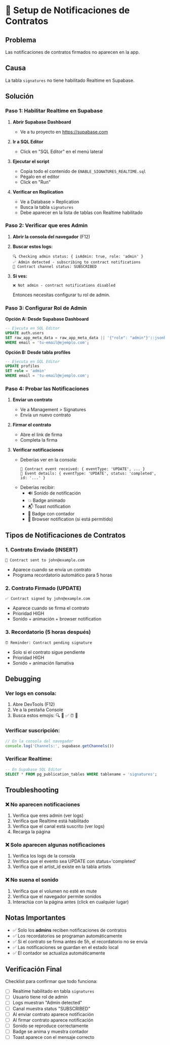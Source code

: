 # 🔔 Setup de Notificaciones de Contratos

## Problema
Las notificaciones de contratos firmados no aparecen en la app.

## Causa
La tabla `signatures` no tiene habilitado Realtime en Supabase.

## Solución

### Paso 1: Habilitar Realtime en Supabase

1. **Abrir Supabase Dashboard**
   - Ve a tu proyecto en https://supabase.com

2. **Ir a SQL Editor**
   - Click en "SQL Editor" en el menú lateral

3. **Ejecutar el script**
   - Copia todo el contenido de `ENABLE_SIGNATURES_REALTIME.sql`
   - Pégalo en el editor
   - Click en "Run"

4. **Verificar en Replication**
   - Ve a Database > Replication
   - Busca la tabla `signatures`
   - Debe aparecer en la lista de tablas con Realtime habilitado

### Paso 2: Verificar que eres Admin

1. **Abrir la consola del navegador** (F12)
2. **Buscar estos logs:**
   ```
   🔍 Checking admin status: { isAdmin: true, role: 'admin' }
   ✅ Admin detected - subscribing to contract notifications
   📡 Contract channel status: SUBSCRIBED
   ```

3. **Si ves:**
   ```
   ❌ Not admin - contract notifications disabled
   ```
   Entonces necesitas configurar tu rol de admin.

### Paso 3: Configurar Rol de Admin

**Opción A: Desde Supabase Dashboard**
```sql
-- Ejecuta en SQL Editor
UPDATE auth.users 
SET raw_app_meta_data = raw_app_meta_data || '{"role": "admin"}'::jsonb
WHERE email = 'tu-email@ejemplo.com';
```

**Opción B: Desde tabla profiles**
```sql
-- Ejecuta en SQL Editor
UPDATE profiles 
SET role = 'admin'
WHERE email = 'tu-email@ejemplo.com';
```

### Paso 4: Probar las Notificaciones

1. **Enviar un contrato**
   - Ve a Management > Signatures
   - Envía un nuevo contrato

2. **Firmar el contrato**
   - Abre el link de firma
   - Completa la firma

3. **Verificar notificaciones**
   - Deberías ver en la consola:
     ```
     📄 Contract event received: { eventType: 'UPDATE', ... }
     📄 Event details: { eventType: 'UPDATE', status: 'completed', id: '...' }
     ```
   - Deberías recibir:
     - 🔊 Sonido de notificación
     - 💥 Badge animado
     - 📬 Toast notification
     - 🔔 Badge con contador
     - 📱 Browser notification (si está permitido)

## Tipos de Notificaciones de Contratos

### 1. Contrato Enviado (INSERT)
```
📄 Contract sent to john@example.com
```
- Aparece cuando se envía un contrato
- Programa recordatorio automático para 5 horas

### 2. Contrato Firmado (UPDATE)
```
✅ Contract signed by john@example.com
```
- Aparece cuando se firma el contrato
- Prioridad HIGH
- Sonido + animación + browser notification

### 3. Recordatorio (5 horas después)
```
⏰ Reminder: Contract pending signature
```
- Solo si el contrato sigue pendiente
- Prioridad HIGH
- Sonido + animación llamativa

## Debugging

### Ver logs en consola:
1. Abre DevTools (F12)
2. Ve a la pestaña Console
3. Busca estos emojis: 🔍 📄 ✅ ⏰ 📡

### Verificar suscripción:
```javascript
// En la consola del navegador
console.log('Channels:', supabase.getChannels())
```

### Verificar Realtime:
```sql
-- En Supabase SQL Editor
SELECT * FROM pg_publication_tables WHERE tablename = 'signatures';
```

## Troubleshooting

### ❌ No aparecen notificaciones
1. Verifica que eres admin (ver logs)
2. Verifica que Realtime está habilitado
3. Verifica que el canal está suscrito (ver logs)
4. Recarga la página

### ❌ Solo aparecen algunas notificaciones
1. Verifica los logs de la consola
2. Verifica que el evento sea UPDATE con status='completed'
3. Verifica que el artist_id existe en la tabla artists

### ❌ No suena el sonido
1. Verifica que el volumen no esté en mute
2. Verifica que el navegador permite sonidos
3. Interactúa con la página antes (click en cualquier lugar)

## Notas Importantes

- ✅ Solo los **admins** reciben notificaciones de contratos
- ✅ Los recordatorios se programan automáticamente
- ✅ Si el contrato se firma antes de 5h, el recordatorio no se envía
- ✅ Las notificaciones se guardan en el estado local
- ✅ El contador se actualiza automáticamente

## Verificación Final

Checklist para confirmar que todo funciona:

- [ ] Realtime habilitado en tabla `signatures`
- [ ] Usuario tiene rol de admin
- [ ] Logs muestran "Admin detected"
- [ ] Canal muestra status "SUBSCRIBED"
- [ ] Al enviar contrato aparece notificación
- [ ] Al firmar contrato aparece notificación
- [ ] Sonido se reproduce correctamente
- [ ] Badge se anima y muestra contador
- [ ] Toast aparece con el mensaje correcto
